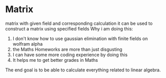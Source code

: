 # Matrix
matrix with given field and corresponding calculation
it can be used to construct a matrix using specified fields
Why i am doing this: 
  1. I don't know how to use gaussian elimination with finite fields on wolfram alpha
  2. the Maths Homeworks are more than just disgusting
  3. I can have some more coding experience by doing this
  4. It helps me to get better grades in Maths
  
The end goal is to be able to calculate everything related to linear algebra.
